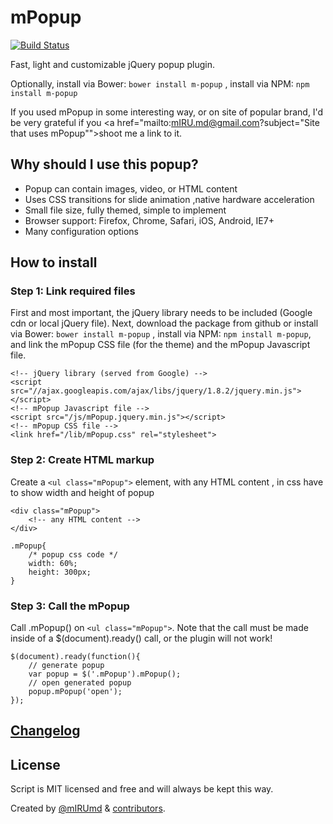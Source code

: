 mPopup
======
[![Build Status](https://travis-ci.org/mIRUmd/mPopup.png)](https://travis-ci.org/mIRUmd/mPopup)

Fast, light and customizable jQuery popup plugin.

Optionally, install via Bower: `bower install m-popup` ,
install via NPM: `npm install m-popup`

If you used mPopup in some interesting way, or on site of popular brand, I'd be very grateful if you <a href="mailto:mIRU.md@gmail.com?subject="Site that uses mPopup"">shoot me</a> a link to it.

## Why should I use this popup?
* Popup can contain images, video, or HTML content
* Uses CSS transitions for slide animation ,native hardware acceleration
* Small file size, fully themed, simple to implement
* Browser support: Firefox, Chrome, Safari, iOS, Android, IE7+
* Many configuration options


## How to install

### Step 1: Link required files
First and most important, the jQuery library needs to be included (Google cdn or local jQuery file). Next, download the package from github or install via Bower: `bower install m-popup` , install via NPM: `npm install m-popup`, and link the mPopup CSS file (for the theme) and the mPopup Javascript file.

````
<!-- jQuery library (served from Google) -->
<script src="//ajax.googleapis.com/ajax/libs/jquery/1.8.2/jquery.min.js"></script>
<!-- mPopup Javascript file -->
<script src="/js/mPopup.jquery.min.js"></script>
<!-- mPopup CSS file -->
<link href="/lib/mPopup.css" rel="stylesheet">
````

### Step 2: Create HTML markup
Create a `<ul class="mPopup">` element, with any HTML content , in css have to show width and height of popup

````
<div class="mPopup">
    <!-- any HTML content -->
</div>
````

````
.mPopup{
    /* popup css code */
    width: 60%;
    height: 300px;
}
````

### Step 3: Call the mPopup
Call .mPopup() on `<ul class="mPopup">`. Note that the call must be made inside of a $(document).ready() call, or the plugin will not work!

````
$(document).ready(function(){
    // generate popup
    var popup = $('.mPopup').mPopup();
    // open generated popup
    popup.mPopup('open');
});
````

## [Changelog](https://github.com/mIRUmd/mPopup/releases)

## License

Script is MIT licensed and free and will always be kept this way.

Created by [@mIRUmd](http://twitter.com/mIRUmd) & [contributors](https://github.com/mIRUmd/mPopup/contributors).

